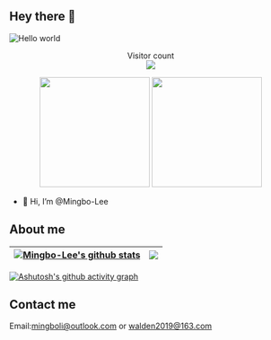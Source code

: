 ## Hey there :wave:

<img src="https://raw.githubusercontent.com/sagar-viradiya/sagar-viradiya/master/resources/banner.png" alt="Hello world">

<p align="center"> 
  Visitor count<br>
  <img src="https://profile-counter.glitch.me/Mingbo-Lee/count.svg" />
</p>

<p align="center">
  <img src="https://bubkoo-server.vercel.app/daily-saying" height="196"/>
  <img src="https://bubkoo-server.vercel.app/365dots" height="196"/>
</p>

- 👋 Hi, I’m @Mingbo-Lee

## About me 
| <a href="https://github.com/anuraghazra/github-readme-stats"><img align="center" src="https://github-readme-stats.vercel.app/api?username=Mingbo-Lee&show_icons=true&include_all_commits=true&theme=tokyonight&hide_border=true" alt="Mingbo-Lee's github stats" /></a> | <a href="https://github.com/anuraghazra/github-readme-stats"><img  src="https://github-readme-streak-stats.herokuapp.com/?user=Mingbo-Lee" /></a> |
| ------------- | ------------- |


[![Ashutosh's github activity graph](https://github-readme-activity-graph.vercel.app/graph?username=Mingbo-Lee&theme=github-compact)](https://github.com/ashutosh00710/github-readme-activity-graph)

## Contact me 
Email:mingboli@outlook.com or walden2019@163.com
  



